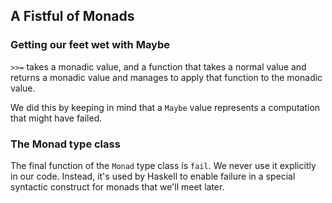 ## A Fistful of Monads

### Getting our feet wet with Maybe
`>>=` takes a monadic value, and a function that takes a normal value and returns a monadic value and manages to apply that function to the monadic value.

We did this by keeping in mind that a `Maybe` value represents a computation that might have failed.

### The Monad type class
The final function of the `Monad` type class is `fail`. We never use it explicitly in our code. Instead, it's used by Haskell to enable failure in a special syntactic construct for monads that we'll meet later.